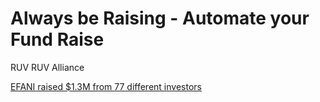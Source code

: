 # Always be Raising - Automate your Fund Raise

RUV
RUV Alliance

[EFANI raised $1.3M from 77 different investors](https://www.angellist.com/blog/how-efani-raised-1m-from-customers-using-a-ruv)